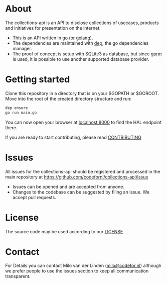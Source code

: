 # About

The collections-api is an API to disclose collections of usecases, products and initiatives for presentation on the internet.

* This is an API written in [go (or golang)](https://https://golang.org/).
* The dependencies are maintained with [dep](https://golang.github.io/dep/), the go dependencies manager.
* The proof of concept is setup with SQLite3 as database, but since [gorm](https://gorm.io) is used, it is possible to use another supported database provider.

# Getting started

Clone this repository in a directory that is on your $GOPATH or $GOROOT. Move into the root of the created directory structure and run:

```bash
dep ensure
go run main.go
```

You can now open your browser at [localhost:8000](http://localhost:8000) to find the HAL endpoint there.

If you are ready to start contributing, please read [CONTRIBUTING](CONTRIBUTING.md)

# Issues
All issues for the collections-api should be registered and processed in the main repository at https://github.com/codefornl/collections-api/issue

- Issues can be opened and are accepted from anyone.
- Changes to the codebase can be suggested by filing an issue. We accept pull requests.

# License

The source code may be used according to our [LICENSE](LICENSE.md)

# Contact

For Details you can contact Milo van der Linden (milo@codefor.nl) although we prefer people to use the issues section to keep all communication transparent.
    
